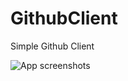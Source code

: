 GithubClient
============

Simple Github Client

![App screenshots](https://cloud.githubusercontent.com/assets/3193877/4781870/781b39ee-5cc5-11e4-9a6a-6307b5c5564f.gif)
